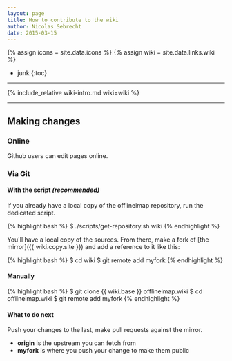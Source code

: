 ```yaml
---
layout: page
title: How to contribute to the wiki
author: Nicolas Sebrecht
date: 2015-03-15
---
```

{% assign icons = site.data.icons %}
{% assign wiki = site.data.links.wiki %}


* junk
{:toc}

---

{% include_relative wiki-intro.md wiki=wiki %}


-------------------

## Making changes

### Online

Github users can edit pages online.

### Via Git

#### With the script *(recommended)*

If you already have a local copy of the offlineimap repository, run the dedicated script.

{% highlight bash %}
$ ./scripts/get-repository.sh wiki
{% endhighlight %}

You'll have a local copy of the sources. From there, make a fork of [the mirror]({{ wiki.copy.site }}) and add a reference to it like this:

{% highlight bash %}
$ cd wiki
$ git remote add myfork <repo-URL-to-the-fork>
{% endhighlight %}


#### Manually

{% highlight bash %}
$ git clone {{ wiki.base }} offlineimap.wiki
$ cd offlineimap.wiki
$ git remote add myfork <repo-URL-to-the-fork>
{% endhighlight %}


#### What to do next

Push your changes to the last, make pull requests against the mirror.

- **origin** is the upstream you can fetch from
- **myfork** is where you push your change to make them public

<!--
vim: expandtab ts=2 :
-->
